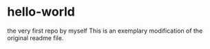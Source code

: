 # hello-world
the very first repo by myself
This is an exemplary modification of the original readme file.
